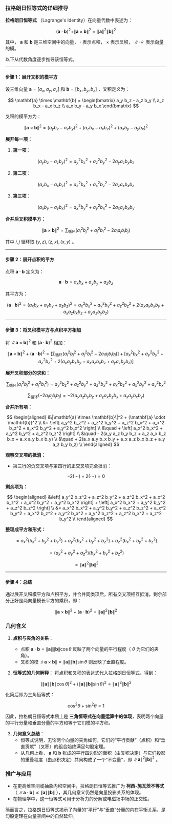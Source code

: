 ### 拉格朗日恒等式的详细推导

**拉格朗日恒等式** （Lagrange's Identity）在向量代数中表述为：

$$
(\mathbf{a} \cdot \mathbf{b})^2 + \|\mathbf{a} \times \mathbf{b}\|^2 = \|\mathbf{a}\|^2 \|\mathbf{b}\|^2
$$

其中， $\mathbf{a}$  和  $\mathbf{b}$  是三维空间中的向量， $\cdot$  表示点积， $\times$  表示叉积， $\|\cdot\|$  表示向量的模。

以下从代数角度逐步推导该恒等式。

---

#### **步骤 1：展开叉积的模平方**
设三维向量  $\mathbf{a} = [a_x, a_y, a_z]$  和  $\mathbf{b} = [b_x, b_y, b_z]$ ，叉积定义为：

$$
\mathbf{a} \times \mathbf{b} = \begin{bmatrix} a_y b_z - a_z b_y \\ a_z b_x - a_x b_z \\ a_x b_y - a_y b_x \end{bmatrix}
$$

叉积的模平方为：

$$
\|\mathbf{a} \times \mathbf{b}\|^2 = (a_y b_z - a_z b_y)^2 + (a_z b_x - a_x b_z)^2 + (a_x b_y - a_y b_x)^2
$$


**展开每一项：**
1. **第一项**：

$$
   (a_y b_z - a_z b_y)^2 = a_y^2 b_z^2 + a_z^2 b_y^2 - 2 a_y a_z b_y b_z
   $$

2. **第二项**：

$$
   (a_z b_x - a_x b_z)^2 = a_z^2 b_x^2 + a_x^2 b_z^2 - 2 a_z a_x b_x b_z
   $$

3. **第三项**：

$$
   (a_x b_y - a_y b_x)^2 = a_x^2 b_y^2 + a_y^2 b_x^2 - 2 a_x a_y b_x b_y
   $$


**合并后叉积模平方：**

$$
\|\mathbf{a} \times \mathbf{b}\|^2 = \sum_{\text{循环}} \left( a_i^2 b_j^2 + a_j^2 b_i^2 - 2 a_i a_j b_i b_j \right)
$$

其中  $i, j$  循环取  $(y,z), (z,x), (x,y)$ 。

---

#### **步骤 2：展开点积的平方**
点积  $\mathbf{a} \cdot \mathbf{b}$  定义为：

$$
\mathbf{a} \cdot \mathbf{b} = a_x b_x + a_y b_y + a_z b_z
$$

其平方为：

$$
(\mathbf{a} \cdot \mathbf{b})^2 = (a_x b_x + a_y b_y + a_z b_z)^2 = a_x^2 b_x^2 + a_y^2 b_y^2 + a_z^2 b_z^2 + 2(a_x a_y b_x b_y + a_x a_z b_x b_z + a_y a_z b_y b_z)
$$


---

#### **步骤 3：将叉积模平方与点积平方相加**
将  $\|\mathbf{a} \times \mathbf{b}\|^2$  和  $(\mathbf{a} \cdot \mathbf{b})^2$  相加：


$$
\|\mathbf{a} \times \mathbf{b}\|^2 + (\mathbf{a} \cdot \mathbf{b})^2 = \left[ \sum_{\text{循环}} (a_i^2 b_j^2 + a_j^2 b_i^2 - 2 a_i a_j b_i b_j) \right] + \left[ a_x^2 b_x^2 + a_y^2 b_y^2 + a_z^2 b_z^2 + 2(a_x a_y b_x b_y + a_x a_z b_x b_z + a_y a_z b_y b_z) \right]
$$


**展开叉积部分的求和：**

$$
\sum_{\text{循环}} (a_i^2 b_j^2 + a_j^2 b_i^2) = a_y^2 b_z^2 + a_z^2 b_y^2 + a_z^2 b_x^2 + a_x^2 b_z^2 + a_x^2 b_y^2 + a_y^2 b_x^2
$$


$$
\sum_{\text{循环}} (-2 a_i a_j b_i b_j) = -2(a_y a_z b_y b_z + a_z a_x b_z b_x + a_x a_y b_x b_y)
$$


**合并所有项：**

$$
\begin{aligned}
&\|\mathbf{a} \times \mathbf{b}\|^2 + (\mathbf{a} \cdot \mathbf{b})^2 \\
&= \left[ a_y^2 b_z^2 + a_z^2 b_y^2 + a_z^2 b_x^2 + a_x^2 b_z^2 + a_x^2 b_y^2 + a_y^2 b_x^2 \right] \\
&\quad + \left[ a_x^2 b_x^2 + a_y^2 b_y^2 + a_z^2 b_z^2 \right] \\
&\quad - 2(a_y a_z b_y b_z + a_z a_x b_z b_x + a_x a_y b_x b_y) \\
&\quad + 2(a_x a_y b_x b_y + a_x a_z b_x b_z + a_y a_z b_y b_z) \\
\end{aligned}
$$


**观察交叉项的抵消：**
- 第三行的负交叉项与第四行的正交叉项完全抵消：

$$
  -2(\cdots) + 2(\cdots) = 0
  $$


**剩余项为：**

$$
\begin{aligned}
&\left[ a_y^2 b_z^2 + a_z^2 b_y^2 + a_z^2 b_x^2 + a_x^2 b_z^2 + a_x^2 b_y^2 + a_y^2 b_x^2 \right] + \left[ a_x^2 b_x^2 + a_y^2 b_y^2 + a_z^2 b_z^2 \right] \\
&= a_x^2 b_x^2 + a_y^2 b_y^2 + a_z^2 b_z^2 + a_x^2 b_y^2 + a_x^2 b_z^2 + a_y^2 b_x^2 + a_y^2 b_z^2 + a_z^2 b_x^2 + a_z^2 b_y^2 \\
\end{aligned}
$$


**整理成平方和形式：**

$$
= a_x^2 (b_x^2 + b_y^2 + b_z^2) + a_y^2 (b_x^2 + b_y^2 + b_z^2) + a_z^2 (b_x^2 + b_y^2 + b_z^2)
$$


$$
= (a_x^2 + a_y^2 + a_z^2)(b_x^2 + b_y^2 + b_z^2)
$$


$$
= \|\mathbf{a}\|^2 \|\mathbf{b}\|^2
$$


---

#### **步骤 4：总结**
通过展开叉积模平方和点积平方，并合并同类项后，所有交叉项相互抵消，剩余部分正好是两向量模长平方的乘积，即：

$$
\|\mathbf{a} \times \mathbf{b}\|^2 + (\mathbf{a} \cdot \mathbf{b})^2 = \|\mathbf{a}\|^2 \|\mathbf{b}\|^2
$$






### 几何含义
1. **点积与夹角的关系**：
   - 点积  $\mathbf{a} \cdot \mathbf{b} = \|\mathbf{a}\| \|\mathbf{b}\| \cos \theta$  反映了两个向量的平行程度（ $\theta$  为它们的夹角）。
   - 叉积的模  $\|\mathbf{a} \times \mathbf{b}\| = \|\mathbf{a}\| \|\mathbf{b}\| \sin \theta$  则反映了垂直程度。

2. **恒等式的几何解释**：
   将点积和叉积的表达式代入拉格朗日恒等式，得到：

$$
   (\|\mathbf{a}\| \|\mathbf{b}\| \cos \theta)^2 + (\|\mathbf{a}\| \|\mathbf{b}\| \sin \theta)^2 = \|\mathbf{a}\|^2 \|\mathbf{b}\|^2
   $$

   化简后即为三角恒等式：

$$
   \cos^2 \theta + \sin^2 \theta = 1
   $$

   因此，拉格朗日恒等式本质上是 **三角恒等式在向量运算中的体现**，表明两个向量的平行分量和垂直分量的平方和等于它们模的平方积。

3. **几何意义总结**：
   - 恒等式说明，无论两个向量的夹角如何，它们的“平行贡献”（点积）和“垂直贡献”（叉积）的组合始终满足勾股定理。
   - 从几何上看， $\mathbf{a}$  和  $\mathbf{b}$  张成的平行四边形的面积（由叉积决定）与它们投影的重叠程度（由点积决定）共同构成了一个“不变量”，即  $\|\mathbf{a}\|^2 \|\mathbf{b}\|^2$ 。

### 推广与应用
- 在更高维空间或抽象内积空间中，拉格朗日恒等式推广为 **柯西-施瓦茨不等式**（ $\|\mathbf{a} \cdot \mathbf{b}\| \leq \|\mathbf{a}\| \|\mathbf{b}\|$ ），其几何意义仍然是向量投影关系的体现。
- 在物理学中，这一恒等式可用于分析力的分解或电磁场中场的正交性。

简而言之，拉格朗日恒等式揭示了向量的“平行”与“垂直”分量的内在平衡关系，是勾股定理在向量空间中的自然延伸。
